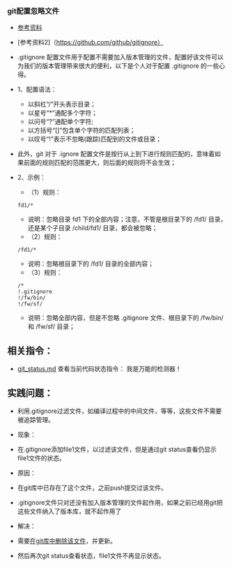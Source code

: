 ### git配置忽略文件
* [参考资料](http://www.liaoxuefeng.com/wiki/0013739516305929606dd18361248578c67b8067c8c017b000/0013758404317281e54b6f5375640abbb11e67be4cd49e0000)
* [参考资料2]（https://github.com/github/gitignore）

* .gitignore 配置文件用于配置不需要加入版本管理的文件，配置好该文件可以为我们的版本管理带来很大的便利，以下是个人对于配置 .gitignore 的一些心得。

* 1、配置语法：
	* 以斜杠“/”开头表示目录；
	* 以星号“*”通配多个字符；
	* 以问号“?”通配单个字符;
	* 以方括号“[]”包含单个字符的匹配列表；
	* 以叹号“!”表示不忽略(跟踪)匹配到的文件或目录；


* 此外，git 对于 .ignore 配置文件是按行从上到下进行规则匹配的，意味着如果前面的规则匹配的范围更大，则后面的规则将不会生效；

* 2、示例：
	* （1）规则：
	```
	fd1/*
	```
	* 说明：忽略目录 fd1 下的全部内容；注意，不管是根目录下的 /fd1/ 目录，还是某个子目录 /child/fd1/ 目录，都会被忽略；
	* （2）规则：
	```
	/fd1/*
	```
	* 说明：忽略根目录下的 /fd1/ 目录的全部内容；
	* （3）规则：
	```
	/*
	!.gitignore
	!/fw/bin/
	!/fw/sf/
	```
	* 说明：忽略全部内容，但是不忽略 .gitignore 文件、根目录下的 /fw/bin/ 和 /fw/sf/ 目录；

## 相关指令：
* [git_status.md](https://github.com/huangtubiao/Git/blob/master/learn_log/git_status.md)  查看当前代码状态指令： 我是万能的检测器！

## 实践问题：
* 利用.gitignore过滤文件，如编译过程中的中间文件，等等，这些文件不需要被追踪管理。

* 现象：

* 在.gitignore添加file1文件，以过滤该文件，但是通过git status查看仍显示file1文件的状态。

* 原因：

* 在git库中已存在了这个文件，之前push提交过该文件。

* .gitignore文件只对还没有加入版本管理的文件起作用，如果之前已经用git把这些文件纳入了版本库，就不起作用了

* 解决：

* 需要[在git库中删除该文件](http://www.liaoxuefeng.com/wiki/0013739516305929606dd18361248578c67b8067c8c017b000/0013758392816224cafd33c44b4451887cc941e6716805c000)，并更新。

* 然后再次git status查看状态，file1文件不再显示状态。
